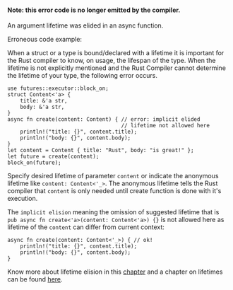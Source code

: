 #### Note: this error code is no longer emitted by the compiler.

An argument lifetime was elided in an async function.

Erroneous code example:

When a struct or a type is bound/declared with a lifetime it is important for
the Rust compiler to know, on usage, the lifespan of the type. When the
lifetime is not explicitly mentioned and the Rust Compiler cannot determine
the lifetime of your type, the following error occurs.

```compile_fail
use futures::executor::block_on;
struct Content<'a> {
    title: &'a str,
    body: &'a str,
}
async fn create(content: Content) { // error: implicit elided
                                    // lifetime not allowed here
    println!("title: {}", content.title);
    println!("body: {}", content.body);
}
let content = Content { title: "Rust", body: "is great!" };
let future = create(content);
block_on(future);
```

Specify desired lifetime of parameter `content` or indicate the anonymous
lifetime like `content: Content<'_>`. The anonymous lifetime tells the Rust
compiler that `content` is only needed until create function is done with
it's execution.

The `implicit elision` meaning the omission of suggested lifetime that is
`pub async fn create<'a>(content: Content<'a>) {}` is not allowed here as
lifetime of the `content` can differ from current context:

```ignore (needs futures dependency)
async fn create(content: Content<'_>) { // ok!
    println!("title: {}", content.title);
    println!("body: {}", content.body);
}
```

Know more about lifetime elision in this [chapter][lifetime-elision] and a
chapter on lifetimes can be found [here][lifetimes].

[lifetime-elision]: https://doc.rust-lang.org/book/ch10-03-lifetime-syntax.html#lifetime-elision
[lifetimes]: https://doc.rust-lang.org/rust-by-example/scope/lifetime.html
